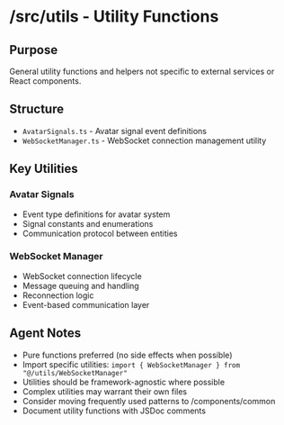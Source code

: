 # /src/utils - Utility Functions

## Purpose

General utility functions and helpers not specific to external services or React components.

## Structure

- `AvatarSignals.ts` - Avatar signal event definitions
- `WebSocketManager.ts` - WebSocket connection management utility

## Key Utilities

### Avatar Signals

- Event type definitions for avatar system
- Signal constants and enumerations
- Communication protocol between entities

### WebSocket Manager

- WebSocket connection lifecycle
- Message queuing and handling
- Reconnection logic
- Event-based communication layer

## Agent Notes

- Pure functions preferred (no side effects when possible)
- Import specific utilities: `import { WebSocketManager } from "@/utils/WebSocketManager"`
- Utilities should be framework-agnostic where possible
- Complex utilities may warrant their own files
- Consider moving frequently used patterns to /components/common
- Document utility functions with JSDoc comments

